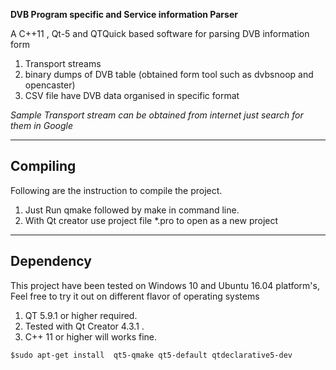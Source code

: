 
**DVB Program specific and Service information Parser**

A C++11 , Qt-5 and QTQuick based software for parsing DVB information form 

1. Transport streams 
2. binary dumps of DVB table (obtained form tool such as dvbsnoop and opencaster)
3. CSV file have DVB data organised in specific format 



*Sample Transport stream can be obtained from internet just search for them in Google*

---

## Compiling 

Following are the instruction to compile the project.

1. Just Run qmake followed by make in command line.
2. With Qt creator use project file \*.pro to open as a new project

---

## Dependency

This project have been tested on Windows 10 and Ubuntu 16.04 platform's, Feel free to try it out on different flavor of operating systems 

1. QT 5.9.1 or higher required.
2. Tested with Qt Creator 4.3.1 .
3. C++ 11 or higher will works fine.

```
$sudo apt-get install  qt5-qmake qt5-default qtdeclarative5-dev 
 
```
